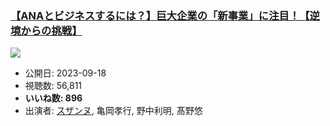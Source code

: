### [【ANAとビジネスするには？】巨大企業の「新事業」に注目！【逆境からの挑戦】](https://www.youtube.com/watch?v=uNBw5XoDn7o)
[![](https://img.youtube.com/vi/uNBw5XoDn7o/sddefault.jpg)](https://www.youtube.com/watch?v=uNBw5XoDn7o)
-   公開日: 2023-09-18
-   視聴数: 56,811
-   **いいね数: 896**
-   出演者: [スザンヌ](/rehacq_fan/people/スザンヌ "wikilink"), 亀岡孝行, 野中利明, 髙野悠
